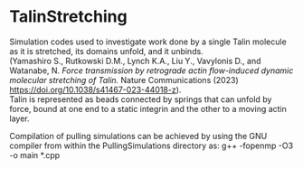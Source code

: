 # TalinStretching
Simulation codes used to investigate work done by a single Talin molecule as it is stretched, its domains unfold, and it unbinds. <br>
(Yamashiro S., Rutkowski D.M., Lynch K.A., Liu Y., Vavylonis D., and Watanabe, N. <i>Force transmission by retrograde actin flow-induced dynamic molecular stretching of Talin.</i> Nature Communications (2023) https://doi.org/10.1038/s41467-023-44018-z). <br>
Talin is represented as beads connected by springs that can unfold by force, bound at one end to a static integrin and the other to a moving actin layer. 

Compilation of pulling simulations can be achieved by using the GNU compiler from within the PullingSimulations directory as: g++ -fopenmp -O3 -o main *.cpp
